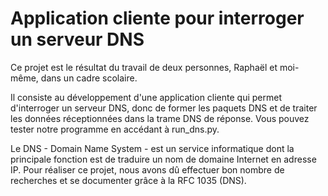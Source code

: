 # Application cliente pour interroger un serveur DNS

Ce projet est le résultat du travail de deux personnes, Raphaël et moi-même, dans un cadre scolaire. 

Il consiste au développement d'une application cliente qui permet d'interroger un serveur DNS, donc de former les paquets DNS et de traiter les données réceptionnées dans la trame DNS de réponse. Vous pouvez tester notre programme en accédant à run_dns.py.

Le DNS - Domain Name System - est un service informatique dont la principale fonction est de traduire un nom de domaine Internet en adresse IP. Pour réaliser ce projet, nous avons dû effectuer bon nombre de recherches et se documenter grâce à la RFC 1035 (DNS).